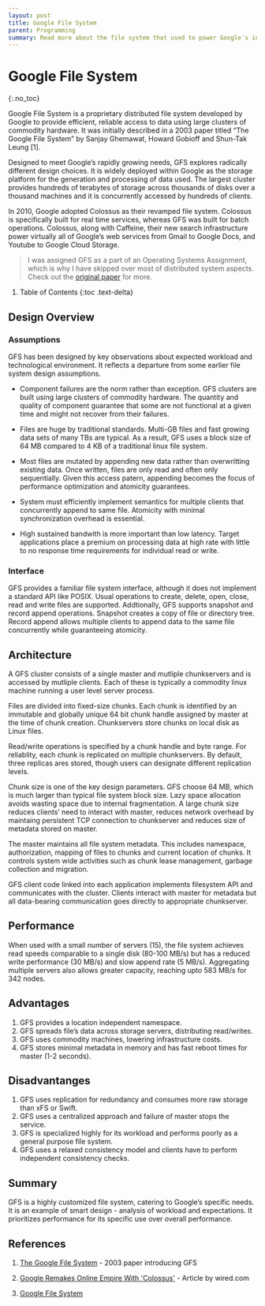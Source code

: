 ```yaml
---
layout: post
title: Google File System
parent: Programming
summary: Read more about the file system that used to power Google's infrastructure, from Gmail to Docs and Youtube to Drive.
---
```


# Google File System
{:.no_toc}

Google File System is a proprietary distributed file system developed by Google
to provide efficient, reliable access to data using large clusters of commodity
hardware. It was initially described in a 2003 paper titled “The Google File
System” by Sanjay Ghemawat, Howard Gobioff and Shun-Tak Leung [1].

Designed to meet Google’s rapidly growing needs, GFS explores radically
different design choices. It is widely deployed within Google as the storage
platform for the generation and processing of data used. The largest cluster
provides hundreds of terabytes of storage across thousands of disks over a
thousand machines and it is concurrently accessed by hundreds of clients.

In 2010, Google adopted Colossus as their revamped file system. Colossus is
specifically built for real time services, whereas GFS was built for batch
operations. Colossus, along with Caffeine, their new search infrastructure
power virtually all of Google’s web services from Gmail to Google Docs,
and Youtube to Google Cloud Storage.

> I was assigned GFS as a part of an Operating Systems Assignment, which is
> why I have skipped over most of distributed system aspects. Check out the
> [original paper](https://research.google.com/archive/gfs-sosp2003.pdf) for 
> more.

1. Table of Contents
{:toc .text-delta}

## Design Overview

### Assumptions

GFS has been designed by key observations about expected workload and
technological environment. It reflects a departure from some earlier file
system design assumptions.

- Component failures are the norm rather than exception. GFS clusters are
built using large clusters of commodity hardware. The quantity and quality of
component guarantee that some are not functional at a given time and might not
recover from their failures.

- Files are huge by traditional standards. Multi-GB files and fast growing data
sets of many TBs are typical. As a result, GFS uses a block size of 64 MB
compared to 4 KB of a traditional linux file system.

- Most files are mutated by appending new data rather than overwritting
existing data. Once written, files are only read and often only sequentially.
Given this access patern, appending becomes the focus of performance
optimization and atomicity guarantees.

- System must efficiently implement semantics for multiple clients that
concurrently append to same file. Atomicity with minimal synchronization
overhead is essential.

- High sustained bandwith is more important than low latency. Target
applications place a premium on processing data at high rate with little to no
response time requirements for individual read or write.

### Interface

GFS provides a familiar file system interface, although it does not implement
a standard API like POSIX. Usual operations to create, delete, open, close,
read and write files are supported. Addtionally, GFS supports  snapshot and
record append operations. Snapshot creates a copy of file or directory tree.
Record append allows multiple clients to append data to the same file
concurrently while guaranteeing atomicity.

## Architecture

A GFS cluster consists of a single master and mutliple chunkservers and is
accessed by mutliple clients. Each of these is typically a commodity linux
machine running a user level server process.

Files are divided into fixed-size chunks. Each chunk is identified by an
immutable and globally unique 64 bit chunk handle assigned by master at the
time of chunk creation. Chunkservers store chunks on local disk as Linux files.

Read/write operations is specified by a chunk handle and byte range. For
reliablity, each chunk is replicated on multiple chunkservers. By default,
three replicas ares stored, though users can designate different replication
levels.

Chunk size is one of the key design parameters. GFS choose 64 MB, which is much
larger than typical file system block size. Lazy space allocation avoids wasting
space due to internal fragmentation. A large chunk size reduces clients’ need
to interact with master, reduces network overhead by maintaing persistent TCP
connection to chunkserver and reduces size of metadata stored on master.

The master maintains all file system metadata. This includes namespace,
authorization, mapping of files to chunks and current location of chunks. It
controls system wide activities such as chunk lease management, garbage
collection and migration.

GFS client code linked into each application implements filesystem API and
communicates with the cluster. Clients interact with master for metadata but
all data-bearing communication goes directly to appropriate chunkserver.

## Performance

When used with a small number of servers (15), the file system achieves read
speeds comparable to a single disk (80-100 MB/s) but has a reduced write
performance (30 MB/s) and slow append rate (5 MB/s). Aggregating multiple
servers also allows greater capacity, reaching upto 583 MB/s for 342 nodes.

## Advantages

1. GFS provides a location independent namespace.
2. GFS spreads file’s data across storage servers, distributing read/writes.
3. GFS uses commodity machines, lowering infrastructure costs.
4. GFS stores minimal metadata in memory and has fast reboot times for master (1-2 seconds).

## Disadvantanges

1. GFS uses replication for redundancy and consumes more raw storage than xFS or Swift.
2. GFS uses a centralized approach and failure of master stops the service.
3. GFS is specialized highly for its workload and performs poorly as a general purpose file system.
4. GFS uses a relaxed consistency model and clients have to perform independent consistency checks.

## Summary

GFS is a highly customized file system, catering to Google’s specific needs.
It is an example of smart design - analysis of workload and expectations. It
prioritizes performance for its specific use over overall performance.

## References

1. [The Google File System](https://research.google.com/archive/gfs-sosp2003.pdf) - 2003 paper introducing GFS

2. [Google Remakes Online Empire With 'Colossus'](https://www.wired.com/2012/07/google-colossus/) - Article by wired.com

3. [Google File System](http://kaushiki-gfs.blogspot.com/2012/10/normal-0-false-false-false-en-us-x-none.html)
